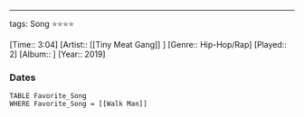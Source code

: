---
tags: Song ⭐⭐⭐⭐ 

[Time:: 3:04]
[Artist:: [[Tiny Meat Gang]] ]
[Genre:: Hip-Hop/Rap]
[Played:: 2]
[Album:: ]
[Year:: 2019]
### Dates
````dataview
TABLE Favorite_Song
WHERE Favorite_Song = [[Walk Man]]
````